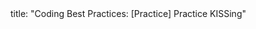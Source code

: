 <frontmatter>
title: "Coding Best Practices: [Practice] Practice KISSing"
</frontmatter>

<include src="navbar.md" boilerplate />

<include src="unit-inPage-asFlat.md" boilerplate />